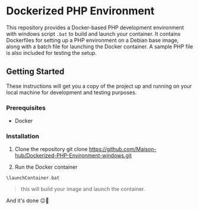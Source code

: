 # Dockerized PHP Environment

This repository provides a Docker-based PHP development environment with windows script `.bat` to build and launch your container. It contains Dockerfiles for setting up a PHP environment on a Debian base image, along with a batch file for launching the Docker container. A sample PHP file is also included for testing the setup.

## Getting Started

These instructions will get you a copy of the project up and running on your local machine for development and testing purposes.

### Prerequisites

- Docker

### Installation

1. Clone the repository
git clone https://github.com/Maison-hub/Dockerized-PHP-Environment-windows.git

2. Run the Docker container
```
\launchContainer.bat
```
> this will build your image and launch the container.

And it's done 😉🎉
